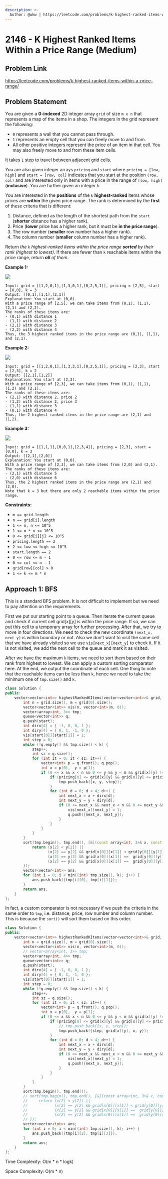 ```yaml
---
description: >-
  Author: @wkw | https://leetcode.com/problems/k-highest-ranked-items-within-a-price-range/
---
```


# 2146 - K Highest Ranked Items Within a Price Range (Medium)

## Problem Link

https://leetcode.com/problems/k-highest-ranked-items-within-a-price-range/

## Problem Statement

You are given a **0-indexed** 2D integer array `grid` of size `m x n` that represents a map of the items in a shop. The integers in the grid represent the following:

- `0` represents a wall that you cannot pass through.
- `1` represents an empty cell that you can freely move to and from.
- All other positive integers represent the price of an item in that cell. You may also freely move to and from these item cells.

It takes `1` step to travel between adjacent grid cells.

You are also given integer arrays `pricing` and `start` where `pricing = [low, high]` and `start = [row, col]` indicates that you start at the position `(row, col)` and are interested only in items with a price in the range of `[low, high]` (**inclusive**). You are further given an integer `k`.

You are interested in the **positions** of the `k` **highest-ranked** items whose prices are **within** the given price range. The rank is determined by the **first** of these criteria that is different:

1. Distance, defined as the length of the shortest path from the `start` (**shorter** distance has a higher rank).
2. Price (**lower** price has a higher rank, but it must be **in the price range**).
3. The row number (**smaller** row number has a higher rank).
4. The column number (**smaller** column number has a higher rank).

Return _the_ `k` _highest-ranked items within the price range **sorted** by their rank (highest to lowest)_. If there are fewer than `k` reachable items within the price range, return _**all** of them_.

**Example 1:**

![](https://assets.leetcode.com/uploads/2021/12/16/example1drawio.png)

```
Input: grid = [[1,2,0,1],[1,3,0,1],[0,2,5,1]], pricing = [2,5], start = [0,0], k = 3
Output: [[0,1],[1,1],[2,1]]
Explanation: You start at (0,0).
With a price range of [2,5], we can take items from (0,1), (1,1), (2,1) and (2,2).
The ranks of these items are:
- (0,1) with distance 1
- (1,1) with distance 2
- (2,1) with distance 3
- (2,2) with distance 4
Thus, the 3 highest ranked items in the price range are (0,1), (1,1), and (2,1).
```

**Example 2:**

![](https://assets.leetcode.com/uploads/2021/12/16/example2drawio1.png)

```
Input: grid = [[1,2,0,1],[1,3,3,1],[0,2,5,1]], pricing = [2,3], start = [2,3], k = 2
Output: [[2,1],[1,2]]
Explanation: You start at (2,3).
With a price range of [2,3], we can take items from (0,1), (1,1), (1,2) and (2,1).
The ranks of these items are:
- (2,1) with distance 2, price 2
- (1,2) with distance 2, price 3
- (1,1) with distance 3
- (0,1) with distance 4
Thus, the 2 highest ranked items in the price range are (2,1) and (1,2).
```

**Example 3:**

![](https://assets.leetcode.com/uploads/2021/12/30/example3.png)

```
Input: grid = [[1,1,1],[0,0,1],[2,3,4]], pricing = [2,3], start = [0,0], k = 3
Output: [[2,1],[2,0]]
Explanation: You start at (0,0).
With a price range of [2,3], we can take items from (2,0) and (2,1).
The ranks of these items are:
- (2,1) with distance 5
- (2,0) with distance 6
Thus, the 2 highest ranked items in the price range are (2,1) and (2,0).
Note that k = 3 but there are only 2 reachable items within the price range.
```

**Constraints:**

- `m == grid.length`
- `n == grid[i].length`
- `1 <= m, n <= 10^5`
- `1 <= m * n <= 10^5`
- `0 <= grid[i][j] <= 10^5`
- `pricing.length == 2`
- `2 <= low <= high <= 10^5`
- `start.length == 2`
- `0 <= row <= m - 1`
- `0 <= col <= n - 1`
- `grid[row][col] > 0`
- `1 <= k <= m * n`

## Approach 1: BFS

This is a standard BFS problem. It is not difficult to implement but we need to pay attention on the requirements.

First we put our starting point to a queue. Then iterate the current queue and check if current cell grid\[x]\[y] is within the price range. If so, we can put this cell to a temporary array for further processing. After that, we try to move in four directions. We need to check the new coordinate `(next_x, next_y)` is within boundary or not. Also we don't want to visit the same cell that we have already visited so we use `vis[next_x][next_y]` to check it. If it is not visited, we add the next cell to the queue and mark it as visited.

After we have the maximum `k` items, we need to sort them based on their rank from highest to lowest. We can apply a custom sorting comparator here. At the end, we output the coordinate of each cell. One thing to note that the reachable items can be less than `k`, hence we need to take the minimum one of `tmp.size()` and `k`.

<SolutionAuthor name="@wkw"/>

```cpp
class Solution {
public:
    vector<vector<int>> highestRankedKItems(vector<vector<int>>& grid, vector<int>& pricing, vector<int>& start, int k) {
        int n = grid.size(), m = grid[0].size();
        vector<vector<int>> vis(n, vector<int>(m, 0));
        vector<array<int, 3>> tmp;
        queue<vector<int>> q;
        q.push(start);
        int dirx[4] = { -1, 0, 0, 1 };
        int diry[4] = { 0, 1, -1, 0 };
        vis[start[0]][start[1]] = 1;
        int step = 0;
        while (!q.empty() && tmp.size() < k) {
            step++;
            int sz = q.size();
            for (int it = 0; it < sz; it++) {
                vector<int> p = q.front(); q.pop();
                int x = p[0],  y = p[1];
                if (0 <= x && x < n && 0 <= y && y < m && grid[x][y] != 0) {
                    if (pricing[0] <= grid[x][y] && grid[x][y] <= pricing[1]) {
                        tmp.push_back({x, y, step});
                    }
                    for (int d = 0; d < 4; d++) {
                        int next_x = x + dirx[d];
                        int next_y = y + diry[d];
                        if (0 <= next_x && next_x < n && 0 <= next_y && next_y < m && !vis[next_x][next_y]) {
                            vis[next_x][next_y] = 1;
                            q.push({next_x, next_y});
                        }
                    }
                }
            }
        }
        sort(tmp.begin(), tmp.end(), [&](const array<int, 3>& x, const array<int, 3>& y) {
            return (x[2] < y[2]) ||
                   (x[2] == y[2] && grid[x[0]][x[1]] < grid[y[0]][y[1]]) ||
                   (x[2] == y[2] && grid[x[0]][x[1]] ==  grid[y[0]][y[1]] && x[0] < y[0]) ||
                   (x[2] == y[2] && grid[x[0]][x[1]] ==  grid[y[0]][y[1]] && x[0] == y[0] && x[1] < y[1]);
        });
        vector<vector<int>> ans;
        for (int i = 0; i < min((int) tmp.size(), k); i++) {
            ans.push_back({tmp[i][0], tmp[i][1]});
        }
        return ans;
    }
};
```

In fact, a custom comparator is not necessary if we push the criteria in the same order to `tmp`, i.e. distance, price, row number and column number. This is because the `sort()` will sort them based on this order.

<SolutionAuthor name="@wkw"/>

```cpp
class Solution {
public:
    vector<vector<int>> highestRankedKItems(vector<vector<int>>& grid, vector<int>& pricing, vector<int>& start, int k) {
        int n = grid.size(), m = grid[0].size();
        vector<vector<int>> vis(n, vector<int>(m, 0));
        // vector<array<int, 3>> tmp;
        vector<array<int, 4>> tmp;
        queue<vector<int>> q;
        q.push(start);
        int dirx[4] = { -1, 0, 0, 1 };
        int diry[4] = { 0, 1, -1, 0 };
        vis[start[0]][start[1]] = 1;
        int step = 0;
        while (!q.empty() && tmp.size() < k) {
            step++;
            int sz = q.size();
            for (int it = 0; it < sz; it++) {
                vector<int> p = q.front(); q.pop();
                int x = p[0],  y = p[1];
                if (0 <= x && x < n && 0 <= y && y < m && grid[x][y] != 0) {
                    if (pricing[0] <= grid[x][y] && grid[x][y] <= pricing[1]) {
                        // tmp.push_back({x, y, step});
                        tmp.push_back({step, grid[x][y], x, y});
                    }
                    for (int d = 0; d < 4; d++) {
                        int next_x = x + dirx[d];
                        int next_y = y + diry[d];
                        if (0 <= next_x && next_x < n && 0 <= next_y && next_y < m && !vis[next_x][next_y]) {
                            vis[next_x][next_y] = 1;
                            q.push({next_x, next_y});
                        }
                    }
                }
            }
        }
        sort(tmp.begin(), tmp.end());
        // sort(tmp.begin(), tmp.end(), [&](const array<int, 3>& x, const array<int, 3>& y) {
        //     return (x[2] < y[2]) ||
        //            (x[2] == y[2] && grid[x[0]][x[1]] < grid[y[0]][y[1]]) ||
        //            (x[2] == y[2] && grid[x[0]][x[1]] ==  grid[y[0]][y[1]] && x[0] < y[0]) ||
        //            (x[2] == y[2] && grid[x[0]][x[1]] ==  grid[y[0]][y[1]] && x[0] == y[0] && x[1] < y[1]);
        // });
        vector<vector<int>> ans;
        for (int i = 0; i < min((int) tmp.size(), k); i++) {
            ans.push_back({tmp[i][2], tmp[i][3]});
        }
        return ans;
    }
};
```

Time Complexity: O(m \* n \* logk)

Space Complexity: O(m \* n)
